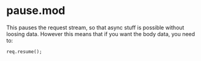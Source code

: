 # pause.mod

This pauses the request stream, so that async stuff is possible without loosing data. However this means that if you want the body data, you need to:

    req.resume();

